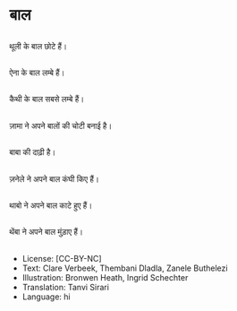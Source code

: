 # बाल

##
थूली के बाल छोटे हैं।

##
ऐना के बाल लम्बे हैं।

##
कैथी के बाल सबसे लम्बे हैं।

##
ज़ामा ने अपने बालों की चोटी बनाई है।

##
बाबा की दाढ़ी है।

##
ज़नेले ने अपने बाल कंघी किए हैं।

##
थाबो ने अपने बाल काटे हुए हैं।

##
थेंबा ने अपने बाल मुंड़ाए हैं।

##
* License: [CC-BY-NC]
* Text: Clare Verbeek, Thembani Dladla, Zanele Buthelezi
* Illustration: Bronwen Heath, Ingrid Schechter
* Translation: Tanvi Sirari
* Language: hi
